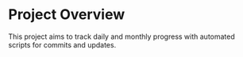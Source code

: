 # Project Overview
This project aims to track daily and monthly progress with automated scripts for commits and updates.
